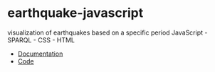 # earthquake-javascript
visualization of earthquakes based on a specific period
JavaScript - SPARQL - CSS - HTML
* [Documentation](Rapport.pdf)
* [Code](code)


